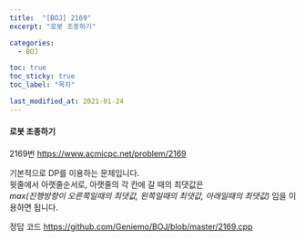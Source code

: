 ```yaml
---
title:  "[BOJ] 2169"
excerpt: "로봇 조종하기"

categories:
  - BOJ

toc: true
toc_sticky: true
toc_label: "목차"

last_modified_at: 2021-01-24
---
```


#### 로봇 조종하기

2169번 <https://www.acmicpc.net/problem/2169>

기본적으로 DP를 이용하는 문제입니다.<br>
윗줄에서 아랫줄순서로, 아랫줄의 각 칸에 갈 때의 최댓값은<br>
*max(진행방향이 오른쪽일때의 최댓값, 왼쪽일때의 최댓값, 아래일때의 최댓값)* 임을 이용하면 됩니다.

정답 코드 <https://github.com/Geniemo/BOJ/blob/master/2169.cpp>